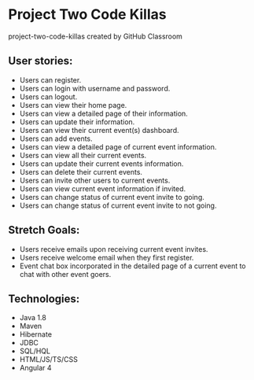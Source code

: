 # Project Two Code Killas
project-two-code-killas created by GitHub Classroom

## User stories:
- Users can register.
- Users can login with username and password.
- Users can logout.
- Users can view their home page.
- Users can view a detailed page of their information.
- Users can update their information.
- Users can view their current event(s) dashboard.
- Users can add events.
- Users can view a detailed page of current event information.
- Users can view all their current events.
- Users can update their current events information.
- Users can delete their current events.
- Users can invite other users to current events.
- Users can view current event information if invited.
- Users can change status of current event invite to going.
- Users can change status of current event invite to not going.

## Stretch Goals:
- Users receive emails upon receiving current event invites.
- Users receive welcome email when they first register.
- Event chat box incorporated in the detailed page of a current event to chat with other event goers.

## Technologies:
- Java 1.8
- Maven
- Hibernate
- JDBC
- SQL/HQL
- HTML/JS/TS/CSS
- Angular 4
